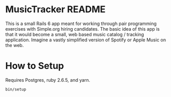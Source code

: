 # MusicTracker README

This is a small Rails 6 app meant for working through pair programming exercises with Simple.org hiring candidates.
The basic idea of this app is that it would become a small, web based music catalog / tracking application.
Imagine a vastly simplified version of Spotify or Apple Music on the web.


# How to Setup

Requires Postgres, ruby 2.6.5, and yarn.

```
bin/setup
```